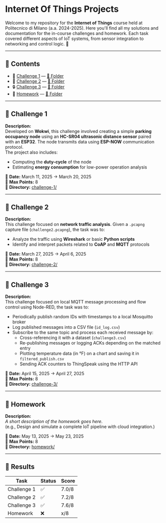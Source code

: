 # Internet Of Things Projects

Welcome to my repository for the **Internet of Things** course held at Politecnico di Milano (a.a. 2024-2025).
Here you'll find all my solutions and documentation for the in-course challenges and homework. Each task covered different aspects of IoT systems, from sensor integration to networking and control logic. 🚀

---

## 📁 Contents

- 🔧 [Challenge 1](#-challenge-1) — [📂 Folder](challenge-1/)
- 📡 [Challenge 2](#-challenge-2) — [📂 Folder](challenge-2/)
- 🔒 [Challenge 3](#-challenge-3) — [📂 Folder](challenge-3/)
- 🧠 [Homework](#-homework) — [📂 Folder](homework/)

---

## 🔧 Challenge 1

**Description:**  
Developed on **Wokwi**, this challenge involved creating a simple **parking occupancy node** using an **HC-SR04 ultrasonic distance sensor** paired with an **ESP32**. The node transmits data using **ESP-NOW** communication protocol.  
The project also includes:
- Computing the **duty-cycle** of the node
- Estimating **energy consumption** for low-power operation analysis

📅 **Date:** March 11, 2025 → March 20, 2025  
🎯 **Max Points:** 8  
📂 **Directory:** [challenge-1/](challenge-1/)

---

## 📡 Challenge 2

**Description:**  
This challenge focused on **network traffic analysis**. Given a `.pcapng` capture file (`challenge2.pcapng`), the task was to:
- Analyze the traffic using **Wireshark** or basic **Python scripts**
- Identify and interpret packets related to **CoAP** and **MQTT** protocols

📅 **Date:** March 27, 2025 → April 6, 2025  
🎯 **Max Points:** 8  
📂 **Directory:** [challenge-2/](challenge-2/)

---

## 🔁 Challenge 3

**Description:**  
This challenge focused on local MQTT message processing and flow control using Node-RED, the task was to:
- Periodically publish random IDs with timestamps to a local Mosquitto broker
- Log published messages into a CSV file (`id_log.csv`)
- Subscribe to the same topic and process each received message by:
  - Cross-referencing it with a dataset (`challenge3.csv`)
  - Re-publishing messages or logging ACKs depending on the matched entry
  - Plotting temperature data (in °F) on a chart and saving it in `filtered_publish.csv`
  - Sending ACK counters to ThingSpeak using the HTTP API
        
📅 **Date:** April 15, 2025 → April 27, 2025   
🎯 **Max Points:** 8  
📂 **Directory:** [challenge-3/](challenge-3/)

---

## 🧠 Homework

**Description:**  
_A short description of the homework goes here._  
(e.g., Design and simulate a complete IoT pipeline with cloud integration.)

📅 **Date:** May 13, 2025 → May 23, 2025  
🎯 **Max Points:** 8  
📂 **Directory:** [homework/](homework/)

---

## 🎯 Results

| Task          | Status  | Score  |
|---------------|---------|--------|
| Challenge 1   | ✅      | 7.0/8  |
| Challenge 2   | ✅      | 7.2/8  |
| Challenge 3   | ✅      | 7.6/8  |
| Homework      | ❌      | x/8    |
